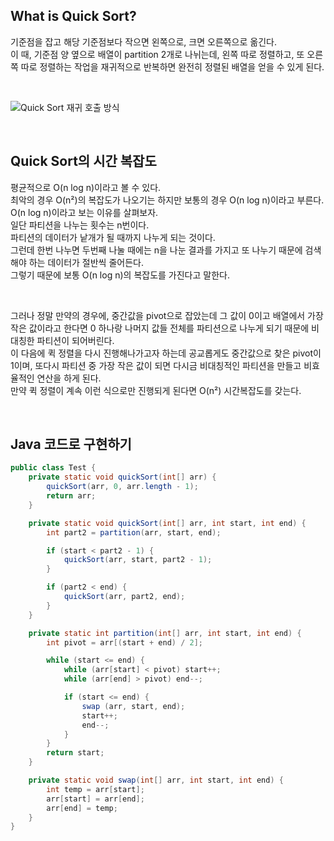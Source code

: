 ## What is Quick Sort?

기준점을 잡고 해당 기준점보다 작으면 왼쪽으로, 크면 오른쪽으로 옮긴다.  
이 때, 기준점 양 옆으로 배열이 partition 2개로 나뉘는데, 왼쪽 따로 정렬하고, 또 오른쪽 따로 정렬하는 작업을 재귀적으로 반복하면 완전히 정렬된 배열을 얻을 수 있게 된다.

</br>

![Quick Sort 재귀 호출 방식](https://user-images.githubusercontent.com/75058239/128834719-553f007d-c379-472a-809e-5b5708e3c78b.png)

</br>

## Quick Sort의 시간 복잡도

평균적으로 O(n log n)이라고 볼 수 있다.  
최악의 경우 O(n²)의 복잡도가 나오기는 하지만 보통의 경우 O(n log n)이라고 부른다.  
O(n log n)이라고 보는 이유를 살펴보자.  
일단 파티션을 나누는 횟수는 n번이다.  
파티션의 데이터가 낱개가 될 때까지 나누게 되는 것이다.  
그런데 한번 나누면 두번째 나눌 때에는 n을 나눈 결과를 가지고 또 나누기 때문에 검색해야 하는 데이터가 절반씩 줄어든다.  
그렇기 때문에 보통 O(n log n)의 복잡도를 가진다고 말한다.

</br>

그러나 정말 만약의 경우에, 중간값을 pivot으로 잡았는데 그 값이 0이고 배열에서 가장 작은 값이라고 한다면 0 하나랑 나머지 값들 전체를 파티션으로 나누게 되기 때문에 비대칭한 파티션이 되어버린다.  
이 다음에 퀵 정렬을 다시 진행해나가고자 하는데 공교롭게도 중간값으로 찾은 pivot이 1이며, 또다시 파티션 중 가장 작은 값이 되면 다시금 비대칭적인 파티션을 만들고 비효율적인 연산을 하게 된다.  
만약 퀵 정렬이 계속 이런 식으로만 진행되게 된다면 O(n²) 시간복잡도를 갖는다.

</br>

## Java 코드로 구현하기

```java
public class Test {
    private static void quickSort(int[] arr) {
        quickSort(arr, 0, arr.length - 1);
        return arr;
    }

    private static void quickSort(int[] arr, int start, int end) {
        int part2 = partition(arr, start, end);

        if (start < part2 - 1) {
            quickSort(arr, start, part2 - 1);
        }

        if (part2 < end) {
            quickSort(arr, part2, end);
        }
    }

    private static int partition(int[] arr, int start, int end) {
        int pivot = arr[(start + end) / 2];

        while (start <= end) {
            while (arr[start] < pivot) start++;
            while (arr[end] > pivot) end--;

            if (start <= end) {
                swap (arr, start, end);
                start++;
                end--;
            }
        }
        return start;
    }

    private static void swap(int[] arr, int start, int end) {
        int temp = arr[start];
        arr[start] = arr[end];
        arr[end] = temp;
    }
}
```
